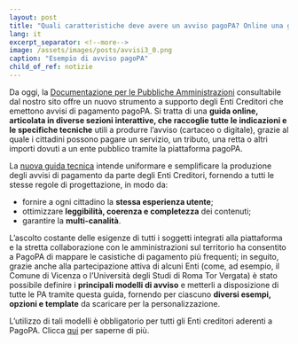 ```yaml
---
layout: post
title: "Quali caratteristiche deve avere un avviso pagoPA? Online una guida tecnica per gli Enti"
lang: it
excerpt_separator: <!--more-->
image: /assets/images/posts/avvisi3_0.png
caption: "Esempio di avviso pagoPA"
child_of_ref: notizie
---
```


Da oggi, la [Documentazione per le Pubbliche Amministrazioni](https://www.pagopa.gov.it/it/pubbliche-amministrazioni/documentazione/) consultabile dal nostro sito offre un nuovo strumento a supporto degli Enti Creditori che emettono avvisi di pagamento pagoPA. Si tratta di una **guida online, articolata in diverse sezioni interattive, che raccoglie tutte le indicazioni e le specifiche tecniche** utili a produrre l’avviso (cartaceo o digitale), grazie al quale i cittadini possono pagare un servizio, un tributo, una retta o altri importi dovuti a un ente pubblico tramite la piattaforma pagoPA.  
<!--more-->

La [nuova guida tecnica](https://docs.pagopa.it/avviso-pagamento/) intende uniformare e semplificare la produzione degli avvisi di pagamento da parte degli Enti Creditori, fornendo a tutti le stesse regole di progettazione, in modo da: 

 
- fornire a ogni cittadino la **stessa esperienza utente**; 
- ottimizzare **leggibilità, coerenza e completezza** dei contenuti; 
- garantire la **multi-canalità**.


L’ascolto costante delle esigenze di tutti i soggetti integrati alla piattaforma e la stretta collaborazione con le amministrazioni sul territorio ha consentito a PagoPA di mappare le casistiche di pagamento più frequenti; in seguito, grazie anche alla partecipazione attiva di alcuni Enti (come, ad esempio, il Comune di Vicenza o l’Università degli Studi di Roma Tor Vergata) è stato possibile definire i **principali modelli di avviso** e metterli a disposizione di tutte le PA tramite questa guida, fornendo per ciascuno **diversi esempi, opzioni e template** da scaricare per la personalizzazione. 

L’utilizzo di tali modelli è obbligatorio per tutti gli Enti creditori aderenti a PagoPA. 
Clicca [qui](https://docs.pagopa.it/avviso-pagamento/) per saperne di più. 


